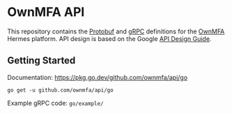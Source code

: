 # OwnMFA API

This repository contains the
[Protobuf](https://developers.google.com/protocol-buffers/) and
[gRPC](https://grpc.io/) definitions for the
[OwnMFA](https://www.ownmfa.com/) Hermes platform. API design is based
on the Google [API Design Guide](https://cloud.google.com/apis/design).

## Getting Started

Documentation: https://pkg.go.dev/github.com/ownmfa/api/go

```
go get -u github.com/ownmfa/api/go
```

Example gRPC code: `go/example/`
